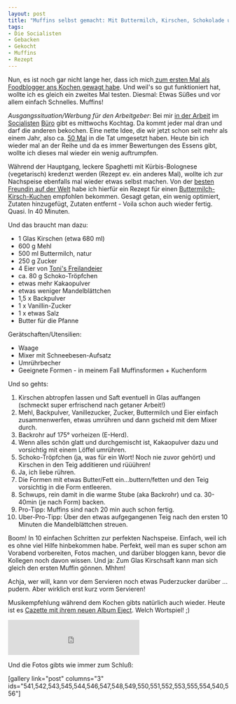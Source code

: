 ```yaml
---
layout: post
title: "Muffins selbst gemacht: Mit Buttermilch, Kirschen, Schokolade und ... etwas Kakao!"
tags:
- Die Socialisten
- Gebacken
- Gekocht
- Muffins
- Rezept
---
```

Nun, es ist noch gar nicht lange her, dass ich mich<a title="Leckeres Sushi/Maki selber machen" href="http://johannes.nagl.name/2012/leckeres-sushi-maki-selber-machen/"> zum ersten Mal als Foodblogger ans Kochen gewagt habe</a>. Und weil's so gut funktioniert hat, wollte ich es gleich ein zweites Mal testen. Diesmal: Etwas Süßes und vor allem einfach Schnelles. Muffins!

<em>Ausgangssituation/Werbung für den Arbeitgeber</em>: Bei mir <a href="http://die.socialisten.at/">in der Arbeit</a> im <a href="http://www.facebook.com/diesocialisten">Socialisten</a> <a href="http://www.twitter.com/diesocialisten">Büro</a> gibt es mittwochs Kochtag. Da kommt jeder mal dran und darf die anderen bekochen. Eine nette Idee, die wir jetzt schon seit mehr als einem Jahr, also ca. <a href="https://www.facebook.com/media/set/?set=a.413613792021732.87144.129842310398883&amp;type=3">50 Mal</a> in die Tat umgesetzt haben. Heute bin ich wieder mal an der Reihe und da es immer Bewertungen des Essens gibt, wollte ich dieses mal wieder ein wenig auftrumpfen.

Während der Hauptgang, leckere Spaghetti mit Kürbis-Bolognese (vegetarisch) kredenzt werden (Rezept ev. ein anderes Mal), wollte ich zur Nachspeise ebenfalls mal wieder etwas selbst machen. Von der <a href="http://open.spotify.com/track/7zLOpENAbHjywdkAwyjKVK">besten Freundin auf der Welt</a> habe ich hierfür ein Rezept für einen <a href="http://www.lecker.de/rezept/731251/Buttermilch-Kirsch-Kuchen.html">Buttermilch-Kirsch-Kuchen</a> empfohlen bekommen. Gesagt getan, ein wenig optimiert, Zutaten hinzugefügt, Zutaten entfernt - Voila schon auch wieder fertig. Quasi. In 40 Minuten.

Und das braucht man dazu:
<ul title="">
	<li>1 Glas Kirschen (etwa 680 ml)</li>
	<li>600 g Mehl</li>
	<li>500 ml Buttermilch, natur</li>
	<li>250 g Zucker</li>
	<li>4 Eier von <a title="Ei like" href="http://johannes.nagl.name/2012/ei-like-tonis-freilandeier/">Toni's Freilandeier</a></li>
	<li>ca. 80 g Schoko-Tröpfchen</li>
	<li>etwas mehr Kakaopulver</li>
	<li>etwas weniger Mandelblättchen</li>
	<li>1,5 x Backpulver</li>
	<li>1 x Vanillin-Zucker</li>
	<li>1 x etwas Salz</li>
	<li>Butter für die Pfanne</li>
</ul>
Gerätschaften/Utensilien:
<ul>
	<li>Waage</li>
	<li>Mixer mit Schneebesen-Aufsatz</li>
	<li>Umrührbecher</li>
	<li>Geeignete Formen - in meinem Fall Muffinsformen + Kuchenform</li>
</ul>
Und so gehts:
<ol>
	<li>Kirschen abtropfen lassen und Saft eventuell in Glas auffangen (schmeckt super erfrischend nach getaner Arbeit!)</li>
	<li>Mehl, Backpulver, Vanillezucker, Zucker, Buttermilch und Eier einfach zusammenwerfen, etwas umrühren und dann gscheid mit dem Mixer durch.</li>
	<li>Backrohr auf 175° vorheizen (E-Herd).</li>
	<li>Wenn alles schön glatt und durchgemischt ist, Kakaopulver dazu und vorsichtig mit einem Löffel umrühren.</li>
	<li>Schoko-Tröpfchen (ja, was für ein Wort! Noch nie zuvor gehört) und Kirschen in den Teig additieren und rüüühren!</li>
	<li>Ja, ich liebe rühren.</li>
	<li>Die Formen mit etwas Butter/Fett ein...buttern/fetten und den Teig vorsichtig in die Form entleeren.</li>
	<li>Schwups, rein damit in die warme Stube (aka Backrohr) und ca. 30-40min (je nach Form) backen.</li>
	<li>Pro-Tipp: Muffins sind nach 20 min auch schon fertig.</li>
	<li>Uber-Pro-Tipp: Über den etwas aufgegangenen Teig nach den ersten 10 Minuten die Mandelblättchen streuen.</li>
</ol>
Boom! In 10 einfachen Schritten zur perfekten Nachspeise. Einfach, weil ich es ohne viel Hilfe hinbekommen habe. Perfekt, weil man es super schon am Vorabend vorbereiten, Fotos machen, und darüber bloggen kann, bevor die Kollegen noch davon wissen. Und ja: Zum Glas Kirschsaft kann man sich gleich den ersten Muffin gönnen. Mhhm!

Achja, wer will, kann vor dem Servieren noch etwas Puderzucker darüber ... pudern. Aber wirklich erst kurz vorm Servieren!

Musikempfehlung während dem Kochen gibts natürlich auch wieder. Heute ist es <a href="http://open.spotify.com/user/cazzetteofficial/playlist/2hqJD0QNWFfp5hUQ36JxDp">Cazette mit ihrem neuen Album Eject</a>. Welch Wortspiel! ;)

<iframe src="https://embed.spotify.com/?uri=spotify:user:cazzetteofficial:playlist:2hqJD0QNWFfp5hUQ36JxDp" width="300" height="80" frameborder="0" allowtransparency="true"></iframe>

Und die Fotos gibts wie immer zum Schluß:

[gallery link="post" columns="3" ids="541,542,543,545,544,546,547,548,549,550,551,552,553,555,554,540,556"]
